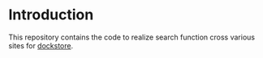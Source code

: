 # Introduction
This repository contains the code to realize search function cross various sites for [dockstore](https://github.com/ga4gh/dockstore).
